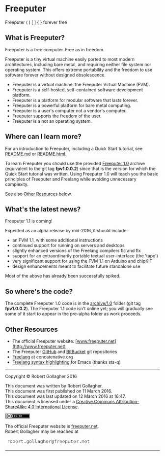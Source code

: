 <meta http-equiv="content-type" content="text/html;charset=utf-8">

# Freeputer

Freeputer ( ) \[ \] { } forever free

## What is Freeputer?

Freeputer is a free computer. Free as in freedom.

Freeputer is a tiny virtual machine easily ported to most modern architectures, including bare metal, and requiring neither file system nor operating system. This offers extreme portability and the freedom to use software forever without designed obsolescence.

* Freeputer is a virtual machine: the Freeputer Virtual Machine (FVM).
* Freeputer is a self-hosted, self-contained software development platform.
* Freeputer is a platform for modular software that lasts forever.
* Freeputer is a powerful platform for bare metal computing.
* Freeputer is a user's computer not a vendor's computer.
* Freeputer supports the freedom of the user.
* Freeputer is a not an operating system.

## Where can I learn more?

For an introduction to Freeputer, including a Quick Start tutorial, see [README.md](archive/1.0/README.md) or [README.html](archive/1.0/README.html).

To learn Freeputer you should use the provided [Freeputer 1.0](archive/1.0) archive (equivalent to the git tag **fpv1.0.0.2**) since that is the version for which the Quick Start tutorial was written. Using Freeputer 1.0 will teach you the basic principles of Freeputer and Freelang while avoiding unnecessary complexity.

See also [Other Resources](#other-resources) below.

## What's the latest news?

Freeputer 1.1 is coming!

Expected as an alpha release by mid-2016, it should include:

* an FVM 1.1, with some additional instructions
* continued support for running on servers and desktops
* slightly enhanced versions of the Freelang compilers flc and flx
* support for an extraordinarily portable textual user-interface (the 'tape')
* very significant support for using the FVM 1.1 on Arduino and chipKIT
* design enhancements meant to facilitate future standalone use

Most of the above has already been successfully spiked.

## So where's the code?

The complete Freeputer 1.0 code is in the [archive/1.0](archive/1.0) folder (git tag **fpv1.0.0.2**). The Freeputer 1.1 code isn't online yet; you will gradually see some of it start to appear in the pre-alpha folder as work proceeds.

## Other Resources

* The official Freeputer website: [www.freeputer.net](http://www.freeputer.net)
* The Freeputer [GitHub](https://github.com/RobertGollagher/Freeputer) and [BitBucket](https://bitbucket.org/RobertGollagher/freeputer/src) git repositories
* [Freelang](http://www.concatenative.org/wiki/view/Freelang) at concatenative.org
* [Freelang syntax highlighting](https://bitbucket.org/sts-q/freeputer/src) for Emacs (thanks sts-q)

---

Copyright © Robert Gollagher 2016  

This document was written by Robert Gollagher.  
This document was first published on 11 March 2016.  
This document was last updated on 12 March 2016 at 16:47.  
This document is licensed under a [Creative Commons Attribution-ShareAlike 4.0 International License](http://creativecommons.org/licenses/by-sa/4.0/).

[![](doc/img/80x15.png)](http://creativecommons.org/licenses/by-sa/4.0/)


The official Freeputer website is [freeputer.net](http://www.freeputer.net).  
Robert Gollagher may be reached at

![](doc/img/abc.png)

---

